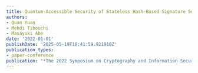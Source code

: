 ```yaml
---
title: Quantum-Accessible Security of Stateless Hash-Based Signature Schemes
authors:
- Quan Yuan
- Mehdi Tibouchi
- Masayuki Abe
date: '2022-01-01'
publishDate: '2025-05-19T18:41:59.921910Z'
publication_types:
- paper-conference
publication: "*The 2022 Symposium on Cryptography and Information Security (SCIS'22)*"
---
```

